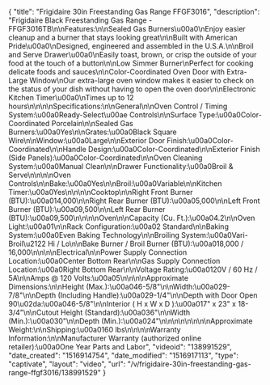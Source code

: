 {
    "title": "Frigidaire 30in Freestanding Gas Range FFGF3016",
    "description": "Frigidaire Black Freestanding Gas Range - FFGF3016TB\n\nFeatures:\n\nSealed Gas Burners\u00a0\nEnjoy easier cleanup and a burner that stays looking great\n\nBuilt with American Pride\u00a0\nDesigned, engineered and assembled in the U.S.A.\n\nBroil and Serve Drawer\u00a0\nEasily toast, brown, or crisp the outside of your food at the touch of a button\n\nLow Simmer Burner\nPerfect for cooking delicate foods and sauces\n\nColor-Coordinated Oven Door with Extra-Large Window\nOur extra-large oven window makes it easier to check on the status of your dish without having to open the oven door\n\nElectronic Kitchen Timer\u00a0\nTimes up to 12 hours\n\n\n\nSpecifications:\n\nGeneral\n\nOven Control \/ Timing System:\u00a0Ready-Select\u00ae Controls\n\nSurface Type:\u00a0Color-Coordinated Porcelain\n\nSealed Gas Burners:\u00a0Yes\n\nGrates:\u00a0Black Square Wire\n\nWindow:\u00a0Large\n\nExterior Door Finish:\u00a0Color-Coordinated\n\nHandle Design:\u00a0Color-Coordinated\n\nExterior Finish (Side Panels):\u00a0Color-Coordinated\n\nOven Cleaning System:\u00a0Manual Clean\n\nDrawer Functionality:\u00a0Broil & Serve\n\n\n\nOven Controls\n\nBake:\u00a0Yes\n\nBroil:\u00a0Variable\n\nKitchen Timer:\u00a0Yes\n\n\n\nCooktop\n\nRight Front Burner (BTU):\u00a014,000\n\nRight Rear Burner (BTU):\u00a05,000\n\nLeft Front Burner (BTU):\u00a09,500\n\nLeft Rear Burner (BTU):\u00a09,500\n\n\n\nOven\n\nCapacity (Cu. Ft.):\u00a04.2\n\nOven Light:\u00a01\n\nRack Configuration:\u00a02 Standard\n\nBaking System:\u00a0Even Baking Technology\n\nBroiling System:\u00a0Vari-Broil\u2122 Hi \/ Lo\n\nBake Burner \/ Broil Burner (BTU):\u00a018,000 \/ 16,000\n\n\n\nElectrical\n\nPower Supply Connection Location:\u00a0Center Bottom Rear\n\nGas Supply Connection Location:\u00a0Right Bottom Rear\n\nVoltage Rating:\u00a0120V \/ 60 Hz \/ 5A\n\nAmps @ 120 Volts:\u00a05\n\n\n\nApproximate Dimensions:\n\nHeight (Max.):\u00a046-5\/8\"\n\nWidth:\u00a029-7\/8\"\n\nDepth (Including Handle):\u00a029-1\/4\"\n\nDepth with Door Open 90\u02da:\u00a046-5\/8\"\n\nInterior ( H x W x D ):\u00a017\" x 23\" x 18-3\/4\"\n\nCutout Height (Standard):\u00a036\"\n\nWidth (Min.):\u00a030\"\n\nDepth (Min.):\u00a024\"\n\n\n\n\n\n\n\nApproximate Weight:\n\nShipping:\u00a0160 lbs\n\n\n\nWarranty Information:\n\nManufacturer Warranty (authorized online retailer):\u00a0One Year Parts and Labor",
    "videoid": "138991529",
    "date_created": "1516914754",
    "date_modified": "1516917113",
    "type": "captivate",
    "layout": "video",
    "url": "\/v\/frigidaire-30in-freestanding-gas-range-ffgf3016\/138991529"
}